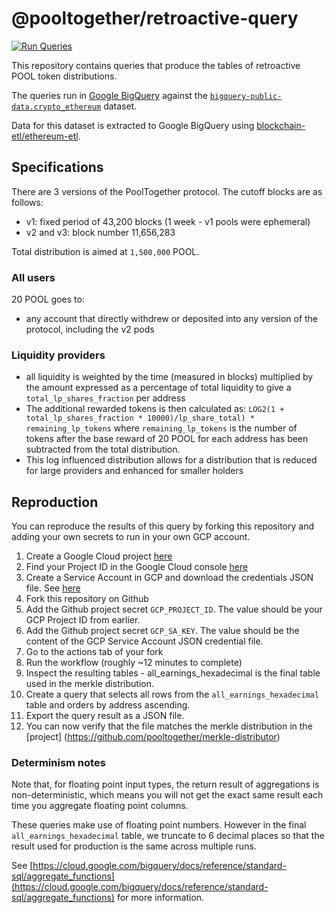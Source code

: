 # @pooltogether/retroactive-query

[![Run Queries](https://github.com/pooltogether/retroactive-query/workflows/Run%20Queries/badge.svg)](https://github.com/pooltogether/retroactive-query/actions?query=workflow%3A%22Run+Queries%22)

This repository contains queries that produce the tables of retroactive POOL token distributions.

The queries run in [Google BigQuery](https://cloud.google.com/bigquery) against the 
[`bigquery-public-data.crypto_ethereum`](https://console.cloud.google.com/bigquery?p=bigquery-public-data&d=crypto_ethereum&page=dataset) 
dataset.

Data for this dataset is extracted to Google BigQuery using
[blockchain-etl/ethereum-etl](https://github.com/blockchain-etl/ethereum-etl).

## Specifications

There are 3 versions of the PoolTogether protocol. The cutoff blocks are as follows:

- v1: fixed period of 43,200 blocks (1 week - v1 pools were ephemeral)
- v2 and v3: block number 11,656,283

Total distribution is aimed at `1,500,000` POOL.

### All users

20 POOL goes to:

- any account that directly withdrew or deposited into any version of the protocol, including the v2 pods

### Liquidity providers

- all liquidity is weighted by the time (measured in blocks) multiplied by the amount expressed as a percentage of total liquidity to give a `total_lp_shares_fraction` per address
- The additional rewarded tokens is then calculated as:
 `LOG2(1 + total_lp_shares_fraction * 10000)/lp_share_total) * remaining_lp_tokens` where `remaining_lp_tokens` is the number of tokens after the base reward of 20 POOL for each address has been subtracted from the total distribution.  
- This log influenced distribution allows for a distribution that is reduced for large providers and enhanced for smaller holders


## Reproduction

You can reproduce the results of this query by forking this repository and adding your own secrets to run in your own GCP account.

1. Create a Google Cloud project [here](https://cloud.google.com/) 
1. Find your Project ID in the Google Cloud console [here](https://console.cloud.google.com/)
1. Create a Service Account in GCP and download the credentials JSON file.  See [here](https://cloud.google.com/iam/docs/reference/rest/v1/projects.serviceAccounts.keys)
1. Fork this repository on Github
1. Add the Github project secret `GCP_PROJECT_ID`. The value should be your GCP Project ID from earlier.
1. Add the Github project secret `GCP_SA_KEY`.  The value should be the content of the GCP Service Account JSON credential file.
1. Go to the actions tab of your fork
1. Run the workflow (roughly ~12 minutes to complete)
1. Inspect the resulting tables - all_earnings_hexadecimal is the final table used in the merkle distribution. 
1. Create a query that selects all rows from the `all_earnings_hexadecimal` table and orders by address ascending.
1. Export the query result as a JSON file.
1. You can now verify that the file matches the merkle distribution in the [project] (https://github.com/pooltogether/merkle-distributor)

### Determinism notes

Note that, for floating point input types, the return result of aggregations is non-deterministic,
which means you will not get the exact same result each time you aggregate floating point columns.

These queries make use of floating point numbers. However in the final `all_earnings_hexadecimal` table,
we truncate to 6 decimal places so that the result used for production is the same across multiple runs.

See
[https://cloud.google.com/bigquery/docs/reference/standard-sql/aggregate_functions](https://cloud.google.com/bigquery/docs/reference/standard-sql/aggregate_functions)
for more information.



